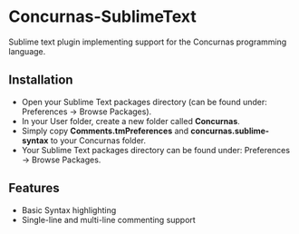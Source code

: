 # Concurnas-SublimeText
Sublime text plugin implementing support for the Concurnas programming language.

## Installation
 - Open your Sublime Text packages directory (can be found under: Preferences -> Browse Packages).
 - In your User folder, create a new folder called **Concurnas**.
 - Simply copy **Comments.tmPreferences** and **concurnas.sublime-syntax** to your Concurnas folder.
 - Your Sublime Text packages directory can be found under: Preferences -> Browse Packages.

## Features
- Basic Syntax highlighting
- Single-line and multi-line commenting support